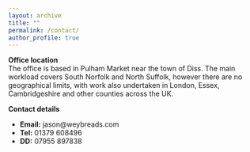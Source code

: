 ```yaml
---
layout: archive
title: ""
permalink: /contact/
author_profile: true
---
```


<strong>Office location</strong><br>
The office is based in Pulham Market near the town of Diss.
The main workload covers South Norfolk and North Suffolk, however there are no geographical limits, with work also undertaken in London, Essex, Cambridgeshire and other counties across the UK.

<strong>Contact details</strong>
<ul>
<li><strong>Email:</strong> jason@weybreads.com</li>
<li><strong>Tel:</strong> 01379 608496</li>
<li><strong>DD:</strong> 07955 897838</li>
</ul>